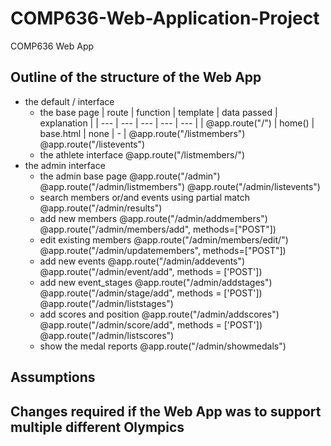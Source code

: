 # COMP636-Web-Application-Project
COMP636 Web App

## Outline of the structure of the Web App

- the default / interface
  - the base page
  | route | function | template | data passed | explanation |
  | --- | --- | --- | --- | --- |
  | @app.route("/") | home() | base.html | none | - |
  @app.route("/listmembers")
  @app.route("/listevents")
  - the athlete interface
  @app.route("/listmembers/<name>")
- the admin interface
  - the admin base page
  @app.route("/admin")
  @app.route("/admin/listmembers")
  @app.route("/admin/listevents")
  - search members or/and events using partial match
  @app.route("/admin/results")
  - add new members
  @app.route("/admin/addmembers")
  @app.route("/admin/members/add", methods=["POST"])
  - edit existing members
  @app.route("/admin/members/edit/<memberid>")
  @app.route("/admin/updatemembers", methods=["POST"])
  - add new events
  @app.route("/admin/addevents")
  @app.route("/admin/event/add", methods = ['POST'])
  - add new event_stages
  @app.route("/admin/addstages")
  @app.route("/admin/stage/add", methods = ['POST'])
  @app.route("/admin/liststages")
  - add scores and position
  @app.route("/admin/addscores")
  @app.route("/admin/score/add", methods = ['POST'])
  @app.route("/admin/listscores")
  - show the medal reports
  @app.route("/admin/showmedals")


## Assumptions


## Changes required if the Web App was to support multiple different Olympics

